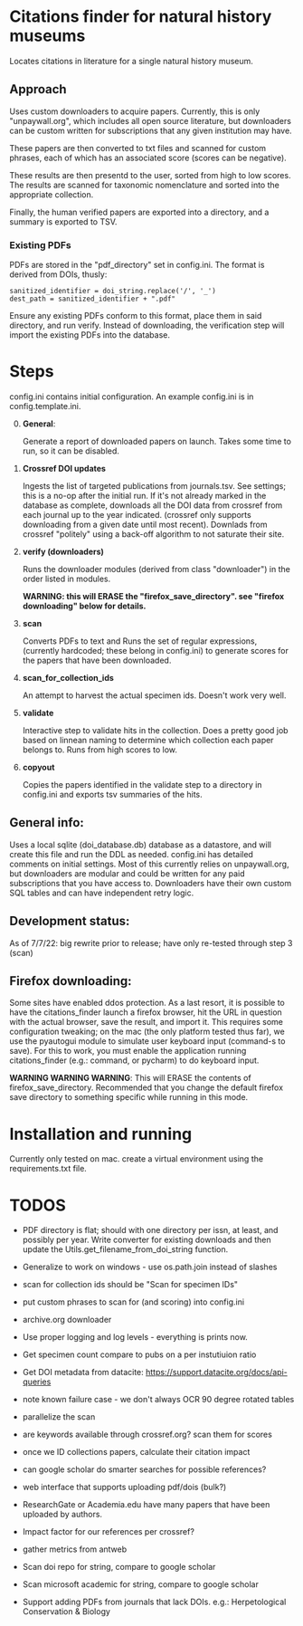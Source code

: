 # Citations finder for natural history museums



  Locates citations in literature for a single natural history museum. 

## Approach

  Uses custom downloaders to acquire papers. Currently, this is only "unpaywall.org", which 
includes all open source literature, but downloaders can be custom written for subscriptions that 
any given institution may have.
  
These papers are then converted to txt files and scanned for custom phrases, each of which has 
an associated score (scores can be negative). 

These results are then presentd to the user, sorted from high to low scores. The results are
scanned for taxonomic nomenclature and sorted into the appropriate collection. 

Finally, the human verified papers are exported into a directory, and a summary is exported to TSV.


### Existing PDFs
  PDFs are stored in the "pdf_directory" set in config.ini. The format is derived from 
DOIs, thusly:

    sanitized_identifier = doi_string.replace('/', '_')
    dest_path = sanitized_identifier + ".pdf"

  Ensure any existing PDFs conform to this format, place them in said directory, and run
verify. Instead of downloading, the verification step will import the existing PDFs into the 
database.


# Steps

config.ini contains initial configuration. An example config.ini is in config.template.ini.

0. **General**:

    Generate a report of downloaded papers on launch. Takes some time to run, so it
    can be disabled.


1. **Crossref DOI updates**

   Ingests the list of targeted publications from journals.tsv. See settings; this is a no-op
   after the initial run. If it's not already marked in the database as complete, 
   downloads all the DOI data from crossref from each journal up to the year indicated. (crossref only
   supports downloading from a given date until most recent). Downlads from crossref "politely" using 
   a back-off algorithm to not saturate their site.


1. **verify (downloaders)**

   Runs the downloader modules (derived from class "downloader") in the order listed in modules. 
  
    **WARNING: this will ERASE the "firefox_save_directory". see "firefox downloading" below for details.**


3. **scan**

    Converts PDFs to text and Runs the set of regular expressions, (currently hardcoded; these
    belong in config.ini) to generate scores for the papers that have been downloaded. 


4. **scan_for_collection_ids** 

    An attempt to harvest the actual specimen ids. Doesn't work very well.

5. **validate**

   Interactive step to validate hits in the collection. Does a pretty good job based on linnean naming
   to determine which collection each paper belongs to. Runs from high scores to low. 

6. **copyout**

    Copies the papers identified in the validate step to a directory in config.ini and exports tsv summaries
    of the hits.


## General info:
Uses a local sqlite (doi_database.db) database as a datastore, and will create this file and run the DDL as needed.
config.ini has detailed comments on initial settings. Most of this currently relies on unpaywall.org,
but downloaders are modular and could be written for any paid subscriptions that you have access to.
Downloaders have their own custom SQL tables and can have independent retry logic.

## Development status:
As of 7/7/22: big rewrite prior to release; have only re-tested through step 3 (scan)

## Firefox downloading:
Some sites have enabled ddos protection. As a last resort, it is possible to have the citations_finder
launch a firefox browser, hit the URL in question with the actual browser, save the result, and import it.
This requires some configuration tweaking; on the mac (the only platform tested thus far), we use the
pyautogui module to simulate user keyboard input (command-s to save). For this to work, you 
must enable the application running citations_finder (e.g.: command, or pycharm) to do keyboard input.

**WARNING WARNING WARNING**:
This will ERASE the contents of firefox_save_directory. Recommended that you change the default firefox 
save directory to something specific while running in this mode.

# Installation and running
Currently only tested on mac. create a virtual environment using the requirements.txt file. 

# TODOS
 * PDF directory is flat; should with one directory per issn, at least, and possibly per year. Write 
   converter for existing downloads and then update the Utils.get_filename_from_doi_string function.

 * Generalize to work on windows - use os.path.join instead of slashes

 * scan for collection ids should be "Scan for specimen IDs" 

 * put custom phrases to scan for (and scoring) into config.ini
 
 * archive.org downloader

 * Use proper logging and log levels - everything is prints now.

 * Get specimen count compare to pubs on a per instutiuion ratio

 * Get DOI metadata from datacite: https://support.datacite.org/docs/api-queries

 * note known failure case - we don't always OCR 90 degree rotated tables

 * parallelize the scan

 * are keywords available through crossref.org? scan them for scores

 * once we ID collections papers, calculate their citation impact

 * can google scholar do smarter searches for possible references?

 * web interface that supports uploading pdf/dois (bulk?)

 * ResearchGate or Academia.edu have many papers that have been uploaded by authors.

 * Impact factor for our references per crossref?

 * gather metrics from antweb

 * Scan doi repo for string, compare to google scholar

 * Scan microsoft academic for string, compare to google scholar

 * Support adding PDFs from journals that lack DOIs. e.g.: Herpetological Conservation & Biology